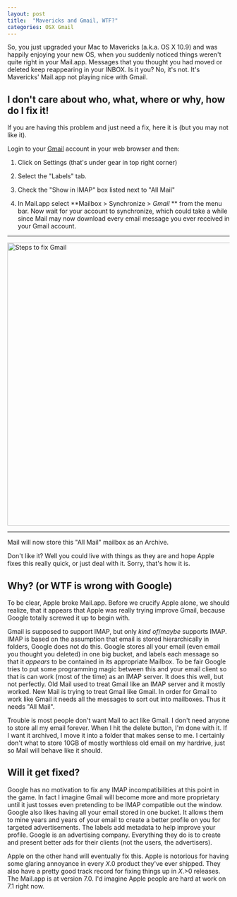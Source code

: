 ```yaml
---
layout: post
title:  "Mavericks and Gmail, WTF?"
categories: OSX Gmail
---
```


So, you just upgraded your Mac to Mavericks (a.k.a. OS X 10.9) and was happily enjoying your new OS, when you suddenly noticed things weren't quite right in your Mail.app. Messages that you thought you had moved or deleted keep reappearing in your INBOX. Is it you? No, it's not. It's Mavericks' Mail.app not playing nice with Gmail.

## I don't care about who, what, where or why, how do I fix it!

If you are having this problem and just need a fix, here it is (but you may not like it).

Login to your [Gmail](https://mail.google.com) account in your web browser and then:

1. Click on Settings (that's under gear in top right corner)

2. Select the "Labels" tab.

3. Check the "Show in IMAP" box listed next to "All Mail"

4. In Mail.app select **Mailbox > Synchronize > *Gmail* ** from the menu bar. Now wait for your account to synchronize, which could take a while since Mail may now download every email message you ever received in your Gmail account.

-----
 
<img alt="Steps to fix Gmail" src="{{ site.url }}/images/posts/gmail_labels_1234.png" width="640px">

-----

Mail will now store this "All Mail" mailbox as an Archive.

Don't like it? Well you could live with things as they are and hope Apple fixes this really quick, or just deal with it. Sorry, that's how it is.

## Why? (or WTF is wrong with Google)

To be clear, Apple broke Mail.app. Before we crucify Apple alone, we should realize, that it appears that Apple was really trying improve Gmail, because Google totally screwed it up to begin with.

Gmail is supposed to support IMAP, but only *kind of*/*maybe* supports IMAP. IMAP is based on the assumption that email is stored hierarchically in folders, Google does not do this. Google stores all your email (even email you thought you deleted) in one big bucket, and labels each message so that it *appears* to be contained in its appropriate Mailbox. To be fair Google tries to put some programming magic between this and your email client so that is can work (most of the time) as an IMAP server. It does this well, but not perfectly. Old Mail used to treat Gmail like an IMAP server and it mostly worked. New Mail is trying to treat Gmail like Gmail. In order for Gmail to work like Gmail it needs all the messages to sort out into mailboxes. Thus it needs "All Mail".

Trouble is most people don't want Mail to act like Gmail. I don't need anyone to store all my email forever. When I hit the delete button, I'm done with it. If I want it archived, I move it into a folder that makes sense to me. I certainly don't what to store 10GB of mostly worthless old email on my hardrive, just so Mail will behave like it should.

## Will it get fixed?

Google has no motivation to fix any IMAP incompatibilities at this point in the game. In fact I imagine Gmail will become more and more proprietary until it just tosses even pretending to be IMAP compatible out the window. Google also likes having all your email stored in one bucket. It allows them to mine years and years of your email to create a better profile on you for targeted advertisements. The labels add metadata to help improve your profile. Google is an advertising company. Everything they do is to create and present better ads for their clients (not the users, the advertisers).

Apple on the other hand will eventually fix this. Apple is notorious for having some glaring annoyance in every *X*.0 product they've ever shipped. They also have a pretty good track record for fixing things up in *X*.>0 releases. The Mail.app is at version 7.0. I'd imagine Apple people are hard at work on 7.1 right now.